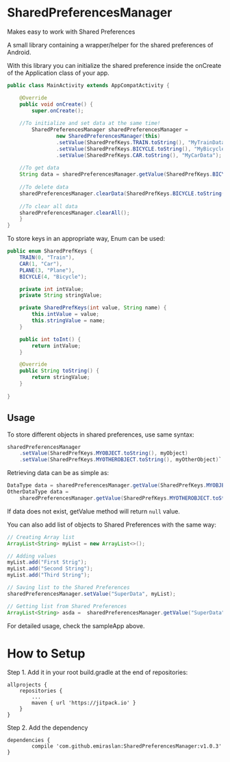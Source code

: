 # SharedPreferencesManager

Makes easy to work with Shared Preferences


A small library containing a wrapper/helper for the shared preferences of Android.

With this library you can initialize the shared preference inside the onCreate of the Application class of your app.

```Java
public class MainActivity extends AppCompatActivity {

    @Override
    public void onCreate() {
        super.onCreate();
	
	//To initialize and set data at the same time!
        SharedPreferencesManager sharedPreferencesManager = 
                new SharedPreferencesManager(this)
                .setValue(SharedPrefKeys.TRAIN.toString(), "MyTrainData")
                .setValue(SharedPrefKeys.BICYCLE.toString(), "MyBicycleData")
                .setValue(SharedPrefKeys.CAR.toString(), "MyCarData");
		
	//To get data
	String data = sharedPreferencesManager.getValue(SharedPrefKeys.BICYCLE.toString(), String.class);
	
	//To delete data
	sharedPreferencesManager.clearData(SharedPrefKeys.BICYCLE.toString());
	
	//To clear all data
	sharedPreferencesManager.clearAll();
    }
}
```


To store keys in an appropriate way, Enum can be used:
````Java
public enum SharedPrefKeys {
    TRAIN(0, "Train"),
    CAR(1, "Car"),
    PLANE(3, "Plane"),
    BICYCLE(4, "Bicycle");

    private int intValue;
    private String stringValue;

    private SharedPrefKeys(int value, String name) {
        this.intValue = value;
        this.stringValue = name;
    }

    public int toInt() {
        return intValue;
    }

    @Override
    public String toString() {
        return stringValue;
    }
    
}
````

## Usage

To store different objects in shared preferences, use same syntax:

````Java
sharedPreferencesManager
	.setValue(SharedPrefKeys.MYOBJECT.toString(), myObject)
	.setValue(SharedPrefKeys.MYOTHEROBJECT.toString(), myOtherObject)`
 ````
 
Retrieving data can be as simple as:

````Java
DataType data = sharedPreferencesManager.getValue(SharedPrefKeys.MYOBJECT.toString(), DataType.class);
OtherDataType data = 
	sharedPreferencesManager.getValue(SharedPrefKeys.MYOTHEROBJECT.toString(), OtherDataType.class);
````
If data does not exist, getValue method will return `null` value.

You can also add list of objects to Shared Preferences with the same way:

````Java
// Creating Array list
ArrayList<String> myList = new ArrayList<>();

// Adding values
myList.add("First Strig");
myList.add("Second String");
myList.add("Third String");

// Saving list to the Shared Preferences
sharedPreferencesManager.setValue("SuperData", myList);

// Getting list from Shared Preferences
ArrayList<String> asda =  sharedPreferencesManager.getValue("SuperData", ArrayList.class);
````

For detailed usage, check the sampleApp above.

# How to Setup
Step 1. Add it in your root build.gradle at the end of repositories:

	allprojects {
		repositories {
			...
			maven { url 'https://jitpack.io' }
		}
	}
  
Step 2. Add the dependency

	dependencies {
	        compile 'com.github.emiraslan:SharedPreferencesManager:v1.0.3'
	}
